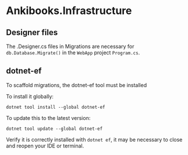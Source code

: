 # Ankibooks.Infrastructure

## Designer files

The .Designer.cs files in Migrations are necessary for `db.Database.Migrate()` in the `WebApp` project `Program.cs`.

## dotnet-ef

To scaffold migrations, the dotnet-ef tool must be installed

To install it globally:
```
dotnet tool install --global dotnet-ef
```

To update this to the latest version:
```
dotnet tool update --global dotnet-ef
```

Verify it is correctly installed with `dotnet ef`, it may be necessary to close and reopen your IDE or terminal.